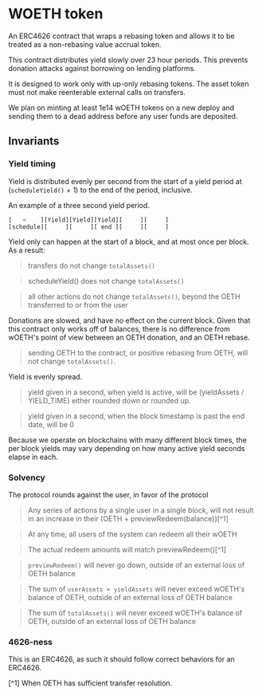 # WOETH token

An ERC4626 contract that wraps a rebasing token and allows it to be treated as a non-rebasing value accrual token.

This contract distributes yield slowly over 23 hour periods. This prevents donation attacks against borrowing on lending platforms.

It is designed to work only with up-only rebasing tokens. The asset token must not make reenterable external calls on transfers.

We plan on minting at least 1e14 wOETH tokens on a new deploy and sending them to a dead address before any user funds are deposited.

## Invariants

### Yield timing

Yield is distributed evenly per second from the start of a yield period at (`scheduleYield()` + 1) to the end of the period, inclusive.

An example of a three second yield period.

    [   ~    ][Yield][Yield][Yield][     ][     ]
    [schedule][     ][     ][ end ][     ][     ]

Yield only can happen at the start of a block, and at most once per block. As a result:

> transfers do not change `totalAssets()`

> scheduleYield() does not change `totalAssets()`

> all other actions do not change `totalAssets()`, beyond the OETH transferred to or from the user

Donations are slowed, and have no effect on the current block. Given that this contract only works off of balances, there is no difference from wOETH's point of view between an OETH donation, and an OETH rebase.

> sending OETH to the contract, or positive rebasing from OETH, will not change `totalAssets()`.

Yield is evenly spread.

> yield given in a second, when yield is active, will be (yieldAssets / YIELD_TIME) either rounded down or rounded up.

> yield given in a second, when the block timestamp is past the end date, will be 0

Because we operate on blockchains with many different block times, the per block yields may vary depending on how many active yield seconds elapse in each.

### Solvency

The protocol rounds against the user, in favor of the protocol

> Any series of actions by a single user in a single block, will not result in an increase in their (OETH + previewRedeem(balance))[^1]

> At any time, all users of the system can redeem all their wOETH

> The actual redeem amounts will match previewRedeem()[^1]

> `previewRedeem()` will never go down, outside of an external loss of OETH balance

> The sum of `userAssets + yieldAssets` will never exceed wOETH's balance of OETH, outside of an external loss of OETH balance

> The sum of `totalAssets()` will never exceed wOETH's balance of OETH, outside of an external loss of OETH balance

### 4626-ness

This is an ERC4626, as such it should follow correct behaviors for an ERC4626.


[^1] When OETH has sufficient transfer resolution.